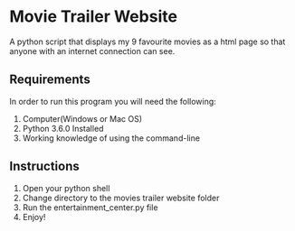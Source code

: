 # Movie Trailer Website

A python script that displays my 9 favourite movies as a html page so that anyone with an internet connection can see.

## Requirements

In order to run this program you will need the following:

1. Computer(Windows or Mac OS)
2. Python 3.6.0 Installed
3. Working knowledge of using the command-line

## Instructions 

1. Open your python shell
2. Change directory to the movies trailer website folder
3. Run the entertainment_center.py file
4. Enjoy!